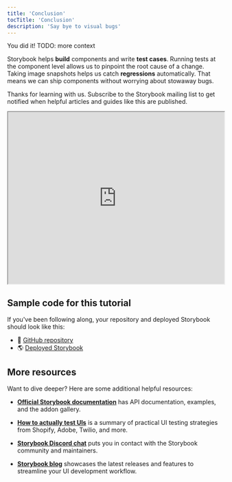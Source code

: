 ```yaml
---
title: 'Conclusion'
tocTitle: 'Conclusion'
description: 'Say bye to visual bugs'
---
```


You did it! TODO: more context

Storybook helps **build** components and write **test cases**. Running tests at the component level allows us to pinpoint the root cause of a change. Taking image snapshots helps us catch **regressions** automatically. That means we can ship components without worrying about stowaway bugs.

Thanks for learning with us. Subscribe to the Storybook mailing list to get notified when helpful articles and guides like this are published.

<iframe style="height:400px;width:100%;max-width:800px;margin:0px auto;" src="https://upscri.be/d42fc0?as_embed"></iframe>

## Sample code for this tutorial

If you've been following along, your repository and deployed Storybook should look like this:

- 📕 [GitHub repository](https://github.com/chromaui/learnstorybook-visual-testing-code)
- 🌎 [Deployed Storybook](https://6070d9288779ab00214a9831-oymqxvbejc.chromatic.com/?path=/story/commentlist--paginated)

## More resources

Want to dive deeper? Here are some additional helpful resources:

- [**Official Storybook documentation**](https://storybook.js.org/docs/react/get-started/introduction) has API documentation, examples, and the addon gallery.

- [**How to actually test UIs**](https://storybook.js.org/blog/how-to-actually-test-uis/) is a summary of practical UI testing strategies from Shopify, Adobe, Twilio, and more.

- [**Storybook Discord chat**](https://discord.gg/UUt2PJb) puts you in contact with the Storybook community and maintainers.

- [**Storybook blog**](https://medium.com/storybookjs) showcases the latest releases and features to streamline your UI development workflow.
